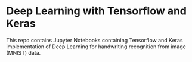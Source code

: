 # Deep Learning with Tensorflow and Keras

This repo contains Jupyter Notebooks containing Tensorflow and Keras implementation of Deep Learning for handwriting recognition from image (MNIST) data.
